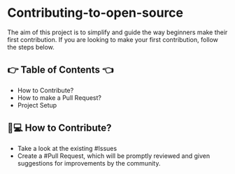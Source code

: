 # Contributing-to-open-source
The aim of this project is to simplify and guide the way beginners make their first contribution. If you are looking to make your first contribution, follow the steps below.



## :point_right: Table of Contents :point_left:
  - How to Contribute?
  - How to make a Pull Request?
  - Project Setup

## :thinking:💻 How to Contribute?

- Take a look at the existing #Issues
- Create a #Pull Request, which will be promptly reviewed and given suggestions for improvements by the community.


